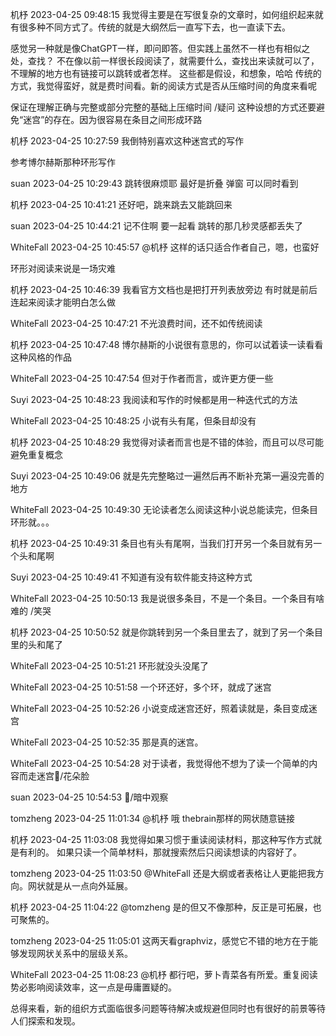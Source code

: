 
机杼 2023-04-25 09:48:15
我觉得主要是在写很复杂的文章时，如何组织起来就有很多种不同方式了。传统的就是大纲然后一直写下去，也一直读下去。

感觉另一种就是像ChatGPT一样，即问即答。但实践上虽然不一样也有相似之处，查找？
不在像以前一样很长段阅读了，就需要什么，查找出来读就可以了，不理解的地方也有链接可以跳转或者怎样。
这些都是假设，和想象，哈哈
传统的方式，我觉得蛮好，就是费时间看。新的阅读方式是否从压缩时间的角度来看呢

保证在理解正确与完整或部分完整的基础上压缩时间 /疑问
这种设想的方式还要避免“迷宫”的存在。因为很容易在条目之间形成环路

机杼 2023-04-25 10:27:59
我倒特别喜欢这种迷宫式的写作

参考博尔赫斯那种环形写作

suan 2023-04-25 10:29:43
跳转很麻烦耶
最好是折叠 弹窗
可以同时看到

机杼 2023-04-25 10:41:21
还好吧，跳来跳去又能跳回来

suan 2023-04-25 10:44:21
记不住啊
要一起看
跳转的那几秒灵感都丢失了

WhiteFall 2023-04-25 10:45:57
@机杼 这样的话只适合作者自己，嗯，也蛮好

环形对阅读来说是一场灾难

机杼 2023-04-25 10:46:39
我看官方文档也是把打开列表放旁边
有时就是前后连起来阅读才能明白怎么做

WhiteFall 2023-04-25 10:47:21
不光浪费时间，还不如传统阅读

机杼 2023-04-25 10:47:48
博尔赫斯的小说很有意思的，你可以试着读一读看看这种风格的作品

WhiteFall 2023-04-25 10:47:54
但对于作者而言，或许更方便一些

Suyi 2023-04-25 10:48:23
我阅读和写作的时候都是用一种迭代式的方法

WhiteFall 2023-04-25 10:48:25
小说有头有尾，但条目却没有

机杼 2023-04-25 10:48:29
我觉得对读者而言也是不错的体验，而且可以尽可能避免重复概念

Suyi 2023-04-25 10:49:06
就是先完整略过一遍然后再不断补充第一遍没完善的地方

WhiteFall 2023-04-25 10:49:30
无论读者怎么阅读这种小说总能读完，但条目环形就。。。

机杼 2023-04-25 10:49:31
条目也有头有尾啊，当我们打开另一个条目就有另一个头和尾啊

Suyi 2023-04-25 10:49:41
不知道有没有软件能支持这种方式

WhiteFall 2023-04-25 10:50:13
我是说很多条目，不是一个条目。一个条目有啥难的 /笑哭

机杼 2023-04-25 10:50:52
就是你跳转到另一个条目里去了，就到了另一个条目里的头和尾了

WhiteFall 2023-04-25 10:51:21
环形就没头没尾了

WhiteFall 2023-04-25 10:51:58
一个环还好，多个环，就成了迷宫

WhiteFall 2023-04-25 10:52:26
小说变成迷宫还好，照着读就是，条目变成迷宫

WhiteFall 2023-04-25 10:52:35
那是真的迷宫。

WhiteFall 2023-04-25 10:54:28
对于读者，我觉得他不想为了读一个简单的内容而走迷宫/花朵脸

suan 2023-04-25 10:54:53
/暗中观察

tomzheng 2023-04-25 11:01:34
@机杼 哦 thebrain那样的网状随意链接

机杼 2023-04-25 11:03:08
我觉得如果习惯于重读阅读材料，那这种写作方式就是有利的。
如果只读一个简单材料，那就搜索然后只阅读想读的内容好了。

tomzheng 2023-04-25 11:03:50
@WhiteFall 还是大纲或者表格让人更能把我方向。网状就是从一点向外延展。

机杼 2023-04-25 11:04:22
@tomzheng 是的但又不像那种，反正是可拓展，也可聚焦的。

tomzheng 2023-04-25 11:05:01
这两天看graphviz，感觉它不错的地方在于能够发现网状关系中的层级关系。

WhiteFall 2023-04-25 11:08:23
@机杼 都行吧，萝卜青菜各有所爱。重复阅读势必影响阅读效率，这一点是毋庸置疑的。

总得来看，新的组织方式面临很多问题等待解决或规避但同时也有很好的前景等待人们探索和发现。
